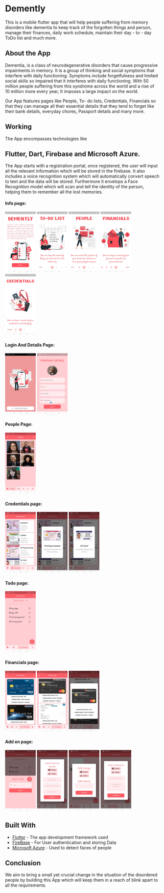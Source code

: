# Demently

This is a mobile flutter app that will help people suffering from memory disorders like dementia to keep track of the forgotten things and person, manage their finances, daily work schedule, maintain their day - to - day ToDo list and much more. 




## About the App
Dementia, is a class of  neurodegenerative disorders that cause progressive impairments in memory. It is a group of thinking and social symptoms that interfere with daily functioning. Symptoms include forgetfulness and limited social skills so impaired that it interferes with daily functioning. With 50 million people suffering from this syndrome across the world and a rise of 10 million more every year, It imposes a large impact on the world. 

Our App features pages like People, To- do lists, Credentials, Financials so that they can manage all their essential details that they tend to forget like their bank details, everyday chores, Passport details and many more. 


## Working

The App encompasses technologies like
## Flutter, Dart, Firebase and Microsoft Azure. 
The App starts with a registration portal, once registered, the user will input all the relevant information which will be stored in the firebase. It also includes a voice recognition system which will automatically convert speech to text and the data will be stored. Furthermore it envelops a Face Recognition model which will scan and tell the identity of the person, helping them to remember all the lost memories.

#### Info page:

<img src="info1.jpeg"  height="200" width="100" margin="20" >

<img src="info2.jpeg"  height="200" width="100" >

<img src="info3.jpeg"  height="200" width="100" >

<img src="info4.jpeg"  height="200" width="100" margin="20" >

<img src="info5.jpeg"  height="200" width="100" >

<br>

#### Login And Details Page:

<img src="l1.jpeg"  height="200" width="100" >

<img src="l2.jpeg"  height="200" width="100" >

#### People Page:

<img src="people1.jpeg"  height="200" width="100" >


#### Credentials page:

<img src="Credentials1.jpeg"  height="200" width="100" >

<img src="Credentials2.jpeg"  height="200" width="100" >

<img src="Credentials3.jpeg"  height="200" width="100" >


#### Todo page:

<img src="todo.jpeg"  height="200" width="100" >

#### Financials page:

<img src="Financials1.jpeg"  height="200" width="100" margin="20" >

<img src="Financials2.jpeg"  height="200" width="100" >

<img src="Financials3.jpeg"  height="200" width="100" >
<br>

#### Add on page:

<img src="add1.jpeg"  height="200" width="100" margin="20" >

<img src="add2.jpeg"  height="200" width="100" >

<img src="add3.jpeg"  height="200" width="100" >

<img src="add4.jpeg"  height="200" width="100" >
<br>


## Built With


* [Flutter](https://flutter.dev/) - The app development framework used
* [FireBase](https://firebase.google.com/) - For User authentication and storing Data
* [Microsoft Azure](https://azure.microsoft.com/en-in/) - Used to detect faces of people


## Conclusion

We aim to bring a small yet crucial change in the situation of the disordered people by building this App which will keep them in a reach of blink apart to all the requirements.

